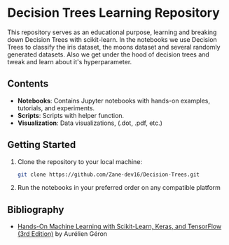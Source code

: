 # Decision Trees Learning Repository

This repository serves as an educational purpose, learning and breaking down Decision Trees with scikit-learn. In the notebooks we use Decision Trees to classify the iris dataset, the moons dataset and several randomly generated datasets. Also we get under the hood of decision trees and tweak and learn about it's hyperparameter.

## Contents

- **Notebooks**: Contains Jupyter notebooks with hands-on examples, tutorials, and experiments.
- **Scripts**: Scripts with helper function.
- **Visualization**: Data visualizations, (.dot, .pdf, etc.)

## Getting Started

1. Clone the repository to your local machine:

    ```bash
    git clone https://github.com/Zane-dev16/Decision-Trees.git
    ```
2. Run the notebooks in your preferred order on any compatible platform

## Bibliography

- [Hands-On Machine Learning with Scikit-Learn, Keras, and TensorFlow (3rd Edition)](https://www.oreilly.com/library/view/hands-on-machine-learning/9781492032632/) by Aurélien Géron
